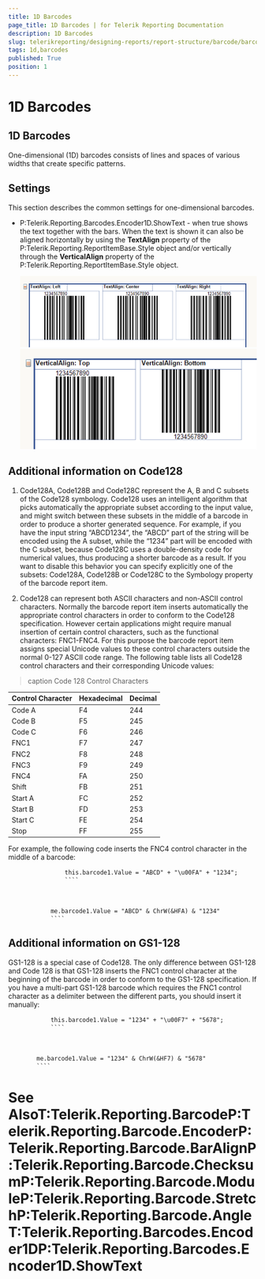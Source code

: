 ```yaml
---
title: 1D Barcodes
page_title: 1D Barcodes | for Telerik Reporting Documentation
description: 1D Barcodes
slug: telerikreporting/designing-reports/report-structure/barcode/barcode-types/1d-barcodes
tags: 1d,barcodes
published: True
position: 1
---
```


# 1D Barcodes



## 1D Barcodes

One-dimensional (1D) barcodes consists of lines and spaces of various widths that create specific patterns.
        

## Settings

This section describes the common settings for one-dimensional barcodes.
        

* P:Telerik.Reporting.Barcodes.Encoder1D.ShowText - when true shows the text together with the bars.
            When the text is shown it can also be aligned horizontally by using the __TextAlign__ property of the
              P:Telerik.Reporting.ReportItemBase.Style object and/or
              vertically through the __VerticalAlign__ property of the
              P:Telerik.Reporting.ReportItemBase.Style object.
              
  ![barcode-textalign-property](images/Barcodes/barcode-textalign-property.png)  
  ![barcode-verticalalign-property](images/Barcodes/barcode-verticalalign-property.png)

## Additional information on Code128

1. Code128A, Code128B and Code128C represent the A, B and C subsets of the Code128 symbology. Code128 uses an intelligent algorithm that
              picks automatically the appropriate subset according to the input value, and might switch between these subsets in the middle of a barcode
              in order to produce a shorter generated sequence. For example, if you have the input string “ABCD1234”, the “ABCD” part of the string will
              be encoded using the A subset, while the “1234” part will be encoded with the C subset, because Code128C uses a double-density code for
              numerical values, thus producing a shorter barcode as a result. If you want to disable this behavior you can specify explicitly one of
              the subsets: Code128A, Code128B or Code128C to the Symbology property of the barcode report item.
            

1. Code128 can represent both ASCII characters and non-ASCII control characters. Normally the barcode report item inserts automatically
              the appropriate control characters in order to conform to the Code128 specification. However certain applications might require manual
              insertion of certain control characters, such as the functional characters: FNC1-FNC4. For this purpose the barcode report item assigns
              special Unicode values to these control characters outside the normal 0-127 ASCII code range. The following table lists all Code128 control
              characters and their corresponding Unicode values:
            


>caption Code 128 Control Characters

| Control Character | Hexadecimal | Decimal |
| ------ | ------ | ------ |
|Code A|F4|244|
|Code B|F5|245|
|Code C|F6|246|
|FNC1|F7|247|
|FNC2|F8|248|
|FNC3|F9|249|
|FNC4|FA|250|
|Shift|FB|251|
|Start A|FC|252|
|Start B|FD|253|
|Start C|FE|254|
|Stop|FF|255|






For example, the following code inserts the FNC4 control character in the middle of a barcode:

````
				this.barcode1.Value = "ABCD" + "\u00FA" + "1234";
				````



````
				me.barcode1.Value = "ABCD" & ChrW(&HFA) & "1234"
				````



## Additional information on GS1-128

GS1-128 is a special case of Code128. The only difference between GS1-128 and
          Code 128 is that GS1-128 inserts the FNC1 control character at the beginning of the
          barcode in order to conform to the GS1-128 specification. If you have a multi-part
          GS1-128 barcode which requires the FNC1 control character as a delimiter between
          the different parts, you should insert it manually:
        

````
			this.barcode1.Value = "1234" + "\u00F7" + "5678";
			````



````
			me.barcode1.Value = "1234" & ChrW(&HF7) & "5678"
			````



# See AlsoT:Telerik.Reporting.BarcodeP:Telerik.Reporting.Barcode.EncoderP:Telerik.Reporting.Barcode.BarAlignP:Telerik.Reporting.Barcode.ChecksumP:Telerik.Reporting.Barcode.ModuleP:Telerik.Reporting.Barcode.StretchP:Telerik.Reporting.Barcode.AngleT:Telerik.Reporting.Barcodes.Encoder1DP:Telerik.Reporting.Barcodes.Encoder1D.ShowText
